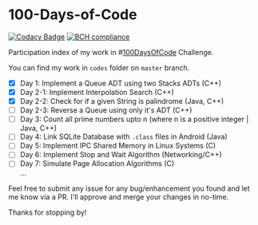# 100-Days-of-Code
[![Codacy Badge](https://api.codacy.com/project/badge/Grade/6f7d66330faa4ccf8c01323922131403)](https://www.codacy.com/app/sambhavjain2612/100-Days-of-Code?utm_source=github.com&amp;utm_medium=referral&amp;utm_content=sambhav2612/100-Days-of-Code&amp;utm_campaign=Badge_Grade)
[![BCH compliance](https://bettercodehub.com/edge/badge/sambhav2612/100-Days-of-Code?branch=master)](https://bettercodehub.com/)   

Participation index of my work in #[100DaysOfCode](https://100daysofcode.com) Challenge.

You can find my work in ```codes``` folder on ```master``` branch.

- [x] Day 1: Implement a Queue ADT using two Stacks ADTs (C++)   
- [x] Day 2-1: Implement Interpolation Search (C++)
- [x] Day 2-2: Check for if a given String is palindrome (Java, C++)
- [ ] Day 2-3: Reverse a Queue using only it's ADT (C++)
- [ ] Day 3: Count all prime numbers upto n (where n is a positive integer | Java, C++)
- [ ] Day 4: Link SQLite Database with ```.class``` files in Android (Java)   
- [ ] Day 5: Implement IPC Shared Memory in Linux Systems (C)    
- [ ] Day 6: Implement Stop and Wait Algorithm (Networking/C++)   
- [ ] Day 7: Simulate Page Allocation Algorithms (C)   
...

Feel free to submit any issue for any bug/enhancement you found and let me know via a PR. I'll approve and merge your changes in no-time. 

Thanks for stopping by!

